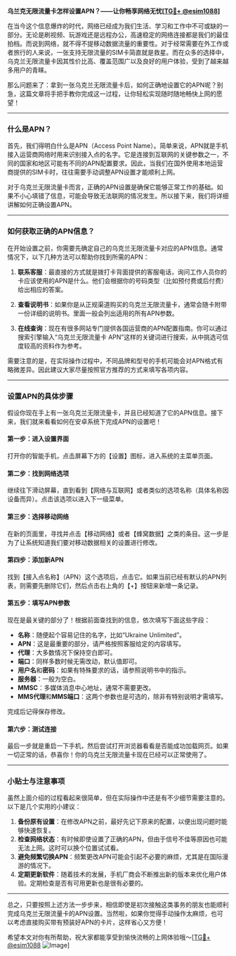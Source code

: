 **乌兰克无限流量卡怎样设置APN？——让你畅享网络无忧[[TG💪+ @esim1088](https://t.me/s/esim1088)]**

在当今这个信息爆炸的时代，网络已经成为我们生活、学习和工作中不可或缺的一部分。无论是刷视频、玩游戏还是远程办公，高速稳定的网络连接都是我们的最佳拍档。而说到网络，就不得不提移动数据流量的重要性。对于经常需要在外工作或者旅行的人来说，一张支持无限流量的SIM卡简直就是救星。而在众多的选择中，乌克兰无限流量卡因其性价比高、覆盖范围广以及良好的用户体验，受到了越来越多用户的青睐。

那么问题来了：拿到一张乌克兰无限流量卡后，如何正确地设置它的APN呢？别急，这篇文章将手把手教你完成这一过程，让你轻松实现随时随地畅快上网的愿望！

---

### 什么是APN？

首先，我们得明白什么是APN（Access Point Name）。简单来说，APN就是手机接入运营商网络时用来识别接入点的名字。它是连接到互联网的关键参数之一，不同的国家和地区可能有不同的APN配置要求。因此，当我们在国外使用本地运营商提供的SIM卡时，往往需要手动调整APN设置才能顺利上网。

对于乌克兰无限流量卡而言，正确的APN设置是确保它能够正常工作的基础。如果不小心填错了信息，可能会导致无法联网的情况发生。所以接下来，我们将详细讲解如何正确设置APN。

---

### 如何获取正确的APN信息？

在开始设置之前，你需要先确定自己的乌克兰无限流量卡对应的APN信息。通常情况下，以下几种方法可以帮助你找到所需的APN：

1. **联系客服**：最直接的方式就是拨打卡背面提供的客服电话，询问工作人员你的卡应该使用的APN是什么。他们会根据你的号码类型（比如预付费或后付费）给出相应的答案。

2. **查看说明书**：如果你是从正规渠道购买的乌克兰无限流量卡，通常会随卡附带一份详细的说明书。里面一般会列出适用的所有APN参数。

3. **在线查询**：现在有很多网站专门提供各国运营商的APN配置指南。你可以通过搜索引擎输入“乌克兰无限流量卡 APN”这样的关键词进行搜索，从中挑选可信度较高的资料作为参考。

需要注意的是，在实际操作过程中，不同品牌和型号的手机可能会对APN格式有略微差异。因此建议大家尽量按照官方推荐的方式来填写各项内容。

---

### 设置APN的具体步骤

假设你现在手上有一张乌克兰无限流量卡，并且已经知道了它的APN信息。接下来，我们就来看看如何在安卓系统下完成APN的设置吧！

#### 第一步：进入设置界面
打开你的智能手机，点击屏幕下方的【设置】图标，进入系统的主菜单页面。

#### 第二步：找到网络选项
继续往下滑动屏幕，直到看到【网络与互联网】或者类似的选项名称（具体名称因设备而异）。点击该选项以进入下一级菜单。

#### 第三步：选择移动网络
在新的页面里，寻找并点击【移动网络】或者【蜂窝数据】之类的条目。这一步是为了让系统知道我们要对移动数据相关的设置进行修改。

#### 第四步：添加新APN
找到【接入点名称】（APN）这个选项后，点击它。如果当前已经有默认的APN列表，则需要先删除它们，然后点击右上角的【+】按钮来新增一条记录。

#### 第五步：填写APN参数
现在是最关键的部分了！根据前面查找到的信息，依次填写下面这些字段：
- **名称**：随便起个容易记住的名字，比如“Ukraine Unlimited”。
- **APN**：这是最重要的部分，请严格按照客服给定的内容填写。
- **代理**：大多数情况下保持空白即可。
- **端口**：同样多数时候无需改动，默认值即可。
- **用户名**和**密码**：如果有特殊要求的话，请参照说明书中的指示。
- **服务器**：一般为空白。
- **MMSC**：多媒体消息中心地址，通常不需要更改。
- **MMS代理**和**MMS端口**：这两个参数也是可选的，除非有特别说明才需填写。

完成后记得保存修改。

#### 第六步：测试连接
最后一步就是重启一下手机，然后尝试打开浏览器看看是否能成功加载网页。如果一切正常的话，恭喜你！你的乌克兰无限流量卡现在已经可以正常使用了。

---

### 小贴士与注意事项

虽然上面介绍的过程看起来很简单，但在实际操作中还是有不少细节需要注意的。以下是几个实用的小建议：

1. **备份原有设置**：在修改APN之前，最好先记下原来的配置，以便出现问题时能够快速恢复。
2. **检查网络状态**：有时候即使设置了正确的APN，但由于信号不佳等原因也可能无法上网。这时可以换个位置试试看。
3. **避免频繁切换APN**：频繁更改APN可能会引起不必要的麻烦，尤其是在国际漫游的情况下。
4. **定期更新软件**：随着技术的发展，手机厂商会不断推出新的版本来优化用户体验。定期检查是否有可用更新也是很有必要的。

---

总之，只要按照上述方法一步步来，相信即使是初次接触这类事务的朋友也能顺利完成乌克兰无限流量卡的APN设置。当然啦，如果你觉得手动操作太麻烦，也可以考虑直接购买带有预装好APN的卡片，这样省心又方便！

希望本文对你有所帮助，祝大家都能享受到愉快流畅的上网体验哦～[[TG💪+ @esim1088](https://t.me/s/esim1088) ![Image](https://i.postimg.cc/4NQfJmqS/Snipaste-2025-05-13-00-14-12.png)]